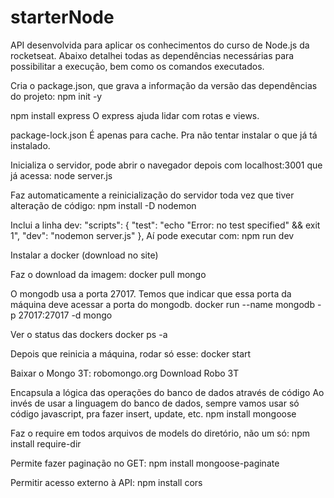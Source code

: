 # starterNode
API desenvolvida para aplicar os conhecimentos do curso de Node.js da rocketseat.
Abaixo detalhei todas as dependências necessárias para possibilitar a execução, bem como os comandos executados.

Cria o package.json, que grava a informação da versão das dependências do projeto:
npm init -y

npm install express
O express ajuda lidar com rotas e views.

package-lock.json
É apenas para cache.
Pra não tentar instalar o que já tá instalado.

Inicializa o servidor, pode abrir o navegador depois com localhost:3001 que já acessa:
node server.js

Faz automaticamente a reinicialização do servidor toda vez que tiver alteração de código:
npm install -D nodemon

Inclui a linha dev:
  "scripts": {
    "test": "echo \"Error: no test specified\" && exit 1",
    "dev": "nodemon server.js"
  },
Aí pode executar com:
npm run dev

Instalar a docker (download no site)

Faz o download da imagem:
docker pull mongo

O mongodb usa a porta 27017.
Temos que indicar que essa porta da máquina deve acessar a porta do mongodb.
docker run --name mongodb -p 27017:27017 -d mongo

Ver o status das dockers
docker ps -a

Depois que reinicia a máquina, rodar só esse:
docker start <nome>

Baixar o Mongo 3T:
robomongo.org
Download Robo 3T

Encapsula a lógica das operações do banco de dados através de código
Ao invés de usar a linguagem do banco de dados, sempre vamos usar só código javascript,
pra fazer insert, update, etc.
npm install mongoose

Faz o require em todos arquivos de models do diretório, não um só:
npm install require-dir

Permite fazer paginação no GET:
npm install mongoose-paginate

Permitir acesso externo à API:
npm install cors
